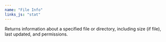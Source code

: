 ```yaml
---
name: "File Info"
links_js: "stat"
---
```

Returns information about a specified file or directory, including size (if file), last updated, and permissions.
